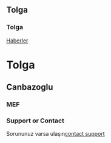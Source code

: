 ## Tolga



### Tolga

[Haberler](www.hurriyet.com)



# Tolga
## Canbazoglu
### MEF


### Support or Contact

Sorununuz varsa ulaşın[contact support](https://github.com/contact)
